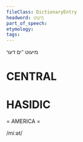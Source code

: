 ```yaml
---
fileClass: DictionaryEntry
headword: מיעוט
part_of_speech: 
etymology: 
tags: 
---
```

מיעוט
־ים
דער

CENTRAL
========

HASIDIC
=======
= AMERICA = 

/miːət/